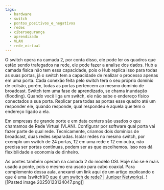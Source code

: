 ```yaml
---
tags:
  - hardware
  - switch
  - pontos_positivos_e_negativos
  - redes
  - cibersegurança
  - aprendizado
  - VLAN
  - rede_virtual
---
```

O switch opera na camada 2, por conta disso, ele pode ler os quadros que estão sendo trafegados na rede, ele pode fazer a analise dos dados. Hub a camada física não tem essa capacidade, pois o Hub replica isso para todas as suas portas, já o switch tem a capacidade de realizar o processo apenas em uma porta. Cada conexão feita pelo switch terá o seu próprio domínio de colisão, porém, todas as portas pertencem ao mesmo domínio de broadcast. Switch tem uma fase de aprendizado, se chama inundação (flooding). Quando você liga um switch, ele não sabe o endereço físico conectados a sua porta. Replicar para todas as portas esse quadro até um responder ele, quando responde, qual respondeu é aquela que tem o endereço ligado a ela.

Em empresas de grande porte e em data centers são usados o que chamamos de Rede Virtual (VLAN). Configurar por software qual porta vai fazer parte de qual rede. Tecnicamente, criamos dois domínios de broadcast, duas redes separadas. Isolar redes no mesmo switch, por exemplo um switch de 24 portas, 12 em uma rede e 12 em outra, não precisa ser portas contínuas, podem ser as que escolhemos. Isso nos dá flexibilidade e economia de dinheiro.

As pontes também operam na camada 2 do modelo OSI. Hoje não se é mais usado a ponte, pois o mesmo era usado para cabo coaxial.
Para complemento dessa aula, anexarei um link aqui de um artigo explicando o que é uma [switch]([O que é um switch de rede? | Juniper Networks](https://www.juniper.net/br/pt/research-topics/what-is-a-network-switch.html)).
![[Pasted image 20250123134047.png]]
